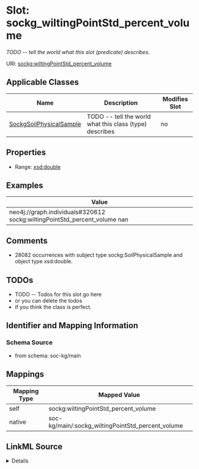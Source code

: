 

# Slot: sockg_wiltingPointStd_percent_volume


_TODO -- tell the world what this slot (predicate) describes._





URI: [sockg:wiltingPointStd_percent_volume](http://www.semanticweb.org/sockg/ontologies/2024/0/soil-carbon-ontology/wiltingPointStd_percent_volume)



<!-- no inheritance hierarchy -->





## Applicable Classes

| Name | Description | Modifies Slot |
| --- | --- | --- |
| [SockgSoilPhysicalSample](../classes/SockgSoilPhysicalSample.md) | TODO -- tell the world what this class (type) describes |  no  |







## Properties

* Range: [xsd:double](http://www.w3.org/2001/XMLSchema#double)






## Examples

| Value |
| --- |
| neo4j://graph.individuals#320612 sockg:wiltingPointStd_percent_volume nan |

## Comments

* 28082 occurrences with subject type sockg:SoilPhysicalSample and object type xsd:double.

## TODOs

* TODO -- Todos for this slot go here
* or you can delete the todos
* if you think the class is perfect.

## Identifier and Mapping Information







### Schema Source


* from schema: soc-kg/main




## Mappings

| Mapping Type | Mapped Value |
| ---  | ---  |
| self | sockg:wiltingPointStd_percent_volume |
| native | soc-kg/main/:sockg_wiltingPointStd_percent_volume |




## LinkML Source

<details>
```yaml
name: sockg_wiltingPointStd_percent_volume
description: TODO -- tell the world what this slot (predicate) describes.
todos:
- TODO -- Todos for this slot go here
- or you can delete the todos
- if you think the class is perfect.
comments:
- 28082 occurrences with subject type sockg:SoilPhysicalSample and object type xsd:double.
examples:
- value: neo4j://graph.individuals#320612 sockg:wiltingPointStd_percent_volume nan
from_schema: soc-kg/main
rank: 1000
slot_uri: sockg:wiltingPointStd_percent_volume
alias: sockg_wiltingPointStd_percent_volume
domain_of:
- sockg_SoilPhysicalSample
range: double

```
</details>